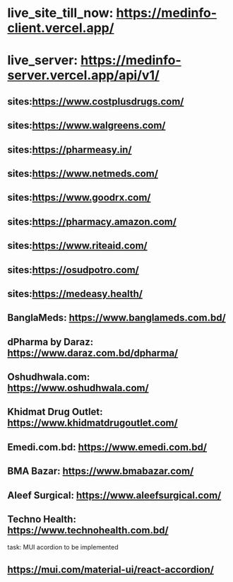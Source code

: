 # live_site_till_now: https://medinfo-client.vercel.app/
# live_server: https://medinfo-server.vercel.app/api/v1/




## sites:https://www.costplusdrugs.com/
## sites:https://www.walgreens.com/
## sites:https://pharmeasy.in/
## sites:https://www.netmeds.com/
## sites:https://www.goodrx.com/
## sites:https://pharmacy.amazon.com/
## sites:https://www.riteaid.com/
## sites:https://osudpotro.com/
## sites:https://medeasy.health/
## BanglaMeds: https://www.banglameds.com.bd/

## dPharma by Daraz: https://www.daraz.com.bd/dpharma/
## Oshudhwala.com: https://www.oshudhwala.com/
## Khidmat Drug Outlet: https://www.khidmatdrugoutlet.com/
## Emedi.com.bd: https://www.emedi.com.bd/ 
## BMA Bazar: https://www.bmabazar.com/ 
## Aleef Surgical: https://www.aleefsurgical.com/
## Techno Health: https://www.technohealth.com.bd/


task: MUI  acordion to be implemented
## https://mui.com/material-ui/react-accordion/